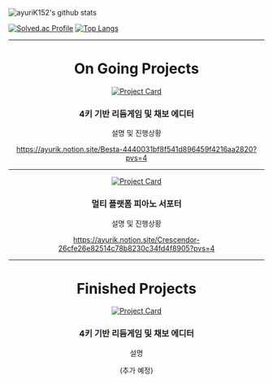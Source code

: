 <div align="center">

<div align="left">
  
![ayuriK152's github stats](https://github-readme-stats.vercel.app/api?username=ayuriK152&show_icons=true&theme=cobalt)

[![Solved.ac Profile](http://mazassumnida.wtf/api/v2/generate_badge?boj=khj566977)](https://solved.ac/khj566977)
[![Top Langs](https://github-readme-stats.vercel.app/api/top-langs/?username=ayuriK152&layout=compact)](https://github.com/anuraghazra/github-readme-stats)

</div>

---

# On Going Projects
  
[![Project Card](https://github-readme-stats.vercel.app/api/pin/?username=ayuriK152&repo=Besta&show_owner=true)](https://github.com/ayuriK152/Besta)

### 4키 기반 리듬게임 및 채보 에디터

설명 및 진행상황

https://ayurik.notion.site/Besta-4440031bf8f541d896459f4216aa2820?pvs=4

---

[![Project Card](https://github-readme-stats.vercel.app/api/pin/?username=ayuriK152&repo=Crescendor&show_owner=true)](https://github.com/ayuriK152/Crescendor)

### 멀티 플랫폼 피아노 서포터

설명 및 진행상황

https://ayurik.notion.site/Crescendor-26cfe26e82514c78b8230c34fd4f8905?pvs=4

---

# Finished Projects

[![Project Card](https://github-readme-stats.vercel.app/api/pin/?username=ayuriK152&repo=SAMS&show_owner=true)](https://github.com/ayuriK152/SAMS)

### 4키 기반 리듬게임 및 채보 에디터

설명

(추가 예정)

</div>
